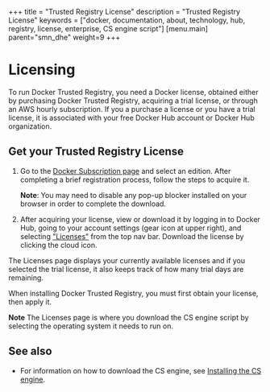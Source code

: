
+++
title = "Trusted Registry License"
description = "Trusted Registry License"
keywords = ["docker, documentation, about, technology, hub, registry, license,  enterprise, CS engine script"]
[menu.main]
parent="smn_dhe"
weight=9
+++


# Licensing

To run Docker Trusted Registry, you need a Docker license, obtained either by
purchasing Docker Trusted Registry, acquiring a trial license, or through an AWS
hourly subscription. If you a purchase a license or you have a trial license, it is associated with your free Docker Hub account or Docker Hub organization. 

## Get your Trusted Registry License

1. Go to the [Docker Subscription page](https://hub.docker.com/enterprise/) and select an edition. After completing a brief registration process, follow the steps to acquire it.

      **Note**: You may need to disable any pop-up blocker installed on your browser in order to complete the download.

2. After acquiring your license, view or download it by logging in to
Docker Hub, going to your account settings (gear icon at upper right), and
selecting ["Licenses"](https://hub.docker.com/account/licenses/) from the
top nav bar. Download the license by clicking the cloud icon.

The Licenses page displays your currently available licenses and if you selected the trial license, it also keeps track of how many trial days are remaining.

When installing Docker Trusted Registry, you must first obtain your license, then apply it.

**Note** The Licenses page is where you download the CS engine script by selecting the operating system it needs to run on.

## See also
* For information on how to download the CS engine, see [Installing the CS engine](install-csengine.md).

